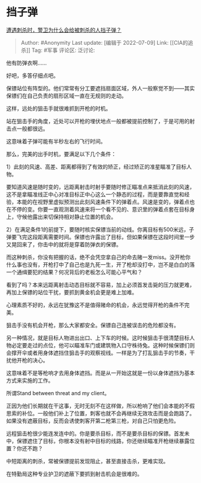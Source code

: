 # 挡子弹
[遭遇刺杀时，警卫为什么会给被刺杀的人挡子弹？](https://www.zhihu.com/question/350809415/answer/1182318633)

> Author: #Anonymity
> Last update: [编辑于 2022-07-09]
> Link: [[CIA的追杀]]
> Tag: #军事
> 评论区:
> 泛讨论:

他有防弹衣啊……

好吧，多答仔细点吧。

保镖站位有阵型的。他们常常有分工要遮挡扇面区域，外人一般察觉不到——其实保镖们在自己负责的扇形区域一直在无规则的走动。

这样，远处的狙击手就很难抓到开枪的时机。

站在狙击手的角度，近处可以开枪的埋伏地点一般都被提前控制了，于是可用的射击点一般都很远。

这意味着子弹可能有半秒左右的飞行时间。

那么，完美的出手时机，要满足以下几个条件：

1）此刻的风速、高差、距离都得到了有效的矫正，经过矫正的准星瞄准了目标人物。

要知道风速是随时变的，远距离射击时射手要随时修正瞄准点来抵消此刻的风速，这不是拿瞄准线正中心对准目标正中心这么一个静态的过程，而是要靠直觉和经验，本能的在视野里虚拟预测出此刻风速条件下的弹着点。风速是变的，弹着点也在不停的变。你要一直观测着风速来将一个看不见的、意识里的弹着点套在目标身上，守候他露出来切保持相对静止位置的机会。

2）在满足条件1的前提下，要随时核实保镖当前的动线。你离目标有500米远，子弹要飞完这段距离需要时间。保镖也许露出了目标，但如果保镖在这段时间里一步又晃回来了，你击中的就将是穿着防弹衣的保镖。

而这种刺杀，你没有把握的话，绝不会凭空拿自己的命去赌一发miss。没开枪你什么事也没有，开枪打中了自己也是九死一生，开了枪却没打中，岂不是白白的落一个通缉要犯的结果？何况背后的老板怎么可能心平气和？

看到了吗？本来远距离射击动态目标就不容易，加上必须首发击毙的压力就更难，再加上保镖的站位干扰，要抓到黄金机会更是难上加难。

心理素质不好的，永远在犹豫这不是值得赌命的机会，永远觉得开枪的条件不完美。

狙击手没有机会开枪，那么大家都安全。保镖自己连被误击的危险都没有。

另一种情况，就是目标人物进出出口、上下车的时候。这时候狙击手很清楚目标人物必定要走过的点位，他可以瞄准车门或建筑物入口守株待兔。这种时候保镖们则会撑开伞或者用身体遮挡住狙击手的观察视线。一样是为了打乱狙击手的节奏，干扰他开枪的决心。

这意味着不是等枪响才去用身体遮挡。而是从一开始这就是一份以身体遮挡为基本方式来实施的工作。

所谓Stand between threat and my client。

正因为他们长期就在干这事，无时无刻不在这样做，所以枪响了他们会本能的不假思索的补位。一般他们补上了位置，刺客也就不会再继续无效攻击而是会跑路了。如果没有遮蔽目标，反而会诱使刺客开第二枪第三枪，对自己只怕更危险。

远程狙击枪很少能连发连中的。你是要杀目标，而不是要杀目标的保镖。首发未中，保镖遮住了目标，你根本没有射中目标的线路，你还继续瞄准开枪继续暴露位置？你还不跑？

中短距离的刺杀，常被保镖提前发现阻止，甚至直接击杀，更难实现。

在特勤局这种专业护卫的遮蔽下要抓到射击机会是很难的。
